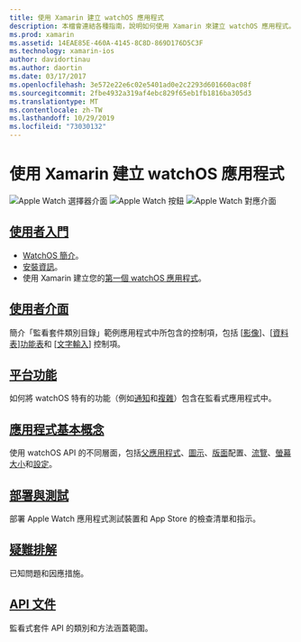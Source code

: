 ```yaml
---
title: 使用 Xamarin 建立 watchOS 應用程式
description: 本檔會連結各種指南，說明如何使用 Xamarin 來建立 watchOS 應用程式。 連結的指南討論開始使用、watchOS 使用者介面控制項、watchOS 功能、部署和測試，以及疑難排解
ms.prod: xamarin
ms.assetid: 14EAE85E-460A-4145-8C8D-869D176D5C3F
ms.technology: xamarin-ios
author: davidortinau
ms.author: daortin
ms.date: 03/17/2017
ms.openlocfilehash: 3e572e22e6c02e5401ad0e2c2293d601660ac08f
ms.sourcegitcommit: 2fbe4932a319af4ebc829f65eb1fb1816ba305d3
ms.translationtype: MT
ms.contentlocale: zh-TW
ms.lasthandoff: 10/29/2019
ms.locfileid: "73030132"
---
```

# <a name="building-watchos-apps-with-xamarin"></a>使用 Xamarin 建立 watchOS 應用程式

![Apple Watch 選擇器介面](images/watch1.png) ![Apple Watch 按鈕](images/watch2.png) ![Apple Watch 對應介面](images/watch3.png)

<!-- watch images courtesy of http://infinitapps.com/bezel/ -->

## <a name="getting-startedioswatchosget-startedindexmd"></a>[使用者入門](~/ios/watchos/get-started/index.md)

* [WatchOS 簡介](~/ios/watchos/get-started/intro-to-watchos.md)。
* [安裝資訊](~/ios/watchos/get-started/installation.md)。
* 使用 Xamarin 建立您的[第一個 watchOS 應用程式](~/ios/watchos/get-started/hello-watch.md)。

## <a name="user-interfaceioswatchosuser-interfaceindexmd"></a>[使用者介面](~/ios/watchos/user-interface/index.md)

簡介「監看套件類別目錄」範例應用程式中所包含的控制項，包括 [[影像](~/ios/watchos/user-interface/image.md)]、[[資料表](~/ios/watchos/user-interface/menu.md)][功能表](~/ios/watchos/user-interface/menu.md)和 [[文字輸入](~/ios/watchos/user-interface/text-input.md)] 控制項。

## <a name="platform-featuresplatformindexmd"></a>[平台功能](platform/index.md)

如何將 watchOS 特有的功能（例如[通知](~/ios/watchos/platform/notifications.md)和[複雜](~/ios/watchos/platform/complications.md)）包含在監看式應用程式中。

## <a name="app-fundamentalsioswatchosapp-fundamentalsindexmd"></a>[應用程式基本概念](~/ios/watchos/app-fundamentals/index.md)

使用 watchOS API 的不同層面，包括[父應用程式](~/ios/watchos/app-fundamentals/parent-app.md)、[圖示](~/ios/watchos/app-fundamentals/icons.md)、[版面](~/ios/watchos/app-fundamentals/layout.md)配置、[流覽](~/ios/watchos/app-fundamentals/navigation.md)、[螢幕大小](~/ios/watchos/app-fundamentals/screen-sizes.md)和[設定](~/ios/watchos/app-fundamentals/settings.md)。

## <a name="deployment-and-testingioswatchosdeploy-testindexmd"></a>[部署與測試](~/ios/watchos/deploy-test/index.md)

部署 Apple Watch 應用程式測試裝置和 App Store 的檢查清單和指示。

## <a name="troubleshootingioswatchostroubleshootingmd"></a>[疑難排解](~/ios/watchos/troubleshooting.md)

已知問題和因應措施。

## <a name="api-documentationxrefwatchkit"></a>[API 文件](xref:WatchKit)

監看式套件 API 的類別和方法涵蓋範圍。
